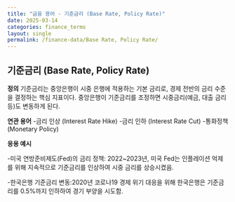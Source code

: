 ```yaml
---
title: "금융 용어 - 기준금리 (Base Rate, Policy Rate)"
date: 2025-03-14
categories: finance_terms
layout: single
permalink: /finance-data/Base Rate, Policy Rate/
---
```



## 기준금리 (Base Rate, Policy Rate)

**정의**
기준금리는 중앙은행이 시중 은행에 적용하는 기본 금리로, 경제 전반의 금리 수준을 결정하는 핵심 지표이다. 
중앙은행이 기준금리를 조정하면 시중금리(예금, 대출 금리 등)도 변동하게 된다.


**연관 용어**
-금리 인상 (Interest Rate Hike)
-금리 인하 (Interest Rate Cut)
-통화정책 (Monetary Policy)

**응용 예시**

-미국 연방준비제도(Fed)의 금리 정책: 2022~2023년, 미국 Fed는 인플레이션 억제를 위해 지속적으로 기준금리를 인상하여 시중 금리를 상승시켰음.

-한국은행 기준금리 변동:2020년 코로나19 경제 위기 대응을 위해 한국은행은 기준금리를 0.5%까지 인하하여 경기 부양을 시도함.



